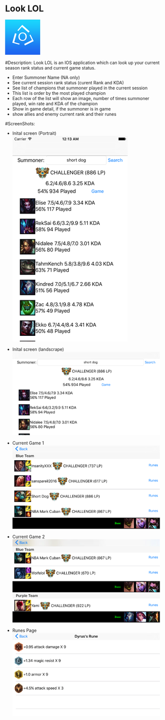 # Look LOL
![alt tag](https://github.com/litwa-yuen/Application/blob/master/SwiftApplication/SelfLOL/icon/Icon%402x.png)

#Description:
Look LOL is an IOS application which can look up your current season rank status and current game status.  
- Enter Summoner Name (NA only)
- See current session rank status (curent Rank and KDA)
- See list of champions that summoner played in the current session
- This list is order by the most played champion
- Each row of the list will show an image, number of times summoner played, win rate and KDA of the champion
- Show in game detail, if the summoner is in game
- show allies and enemy current rank and their runes 

#ScreenShots:
- Inital screen (Portrait)
![alt tag](https://github.com/litwa-yuen/Application/blob/master/SwiftApplication/SelfLOL/ScreenShot/initialScreen.png)

- Inital screen (landscrape)
![alt tag](https://github.com/litwa-yuen/Application/blob/master/SwiftApplication/SelfLOL/ScreenShot/initial%20Screen%20landscape.png)

- Current Game 1
![alt tag](https://github.com/litwa-yuen/Application/blob/master/SwiftApplication/SelfLOL/ScreenShot/CurrentGame1.png)

- Current Game 2
![alt tag](https://github.com/litwa-yuen/Application/blob/master/SwiftApplication/SelfLOL/ScreenShot/CurrentGame2.png)

- Runes Page
![alt tag](https://github.com/litwa-yuen/Application/blob/master/SwiftApplication/SelfLOL/ScreenShot/runes.png)